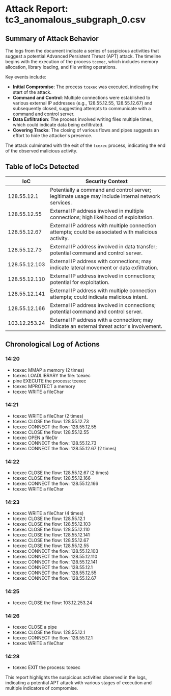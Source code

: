 # Attack Report: tc3_anomalous_subgraph_0.csv

## Summary of Attack Behavior

The logs from the document indicate a series of suspicious activities that suggest a potential Advanced Persistent Threat (APT) attack. The timeline begins with the execution of the process `tcexec`, which includes memory allocation, library loading, and file writing operations. 

Key events include:

- **Initial Compromise**: The process `tcexec` was executed, indicating the start of the attack.
- **Command and Control**: Multiple connections were established to various external IP addresses (e.g., 128.55.12.55, 128.55.12.67) and subsequently closed, suggesting attempts to communicate with a command and control server.
- **Data Exfiltration**: The process involved writing files multiple times, which could indicate data being exfiltrated.
- **Covering Tracks**: The closing of various flows and pipes suggests an effort to hide the attacker's presence.

The attack culminated with the exit of the `tcexec` process, indicating the end of the observed malicious activity.

## Table of IoCs Detected

| IoC                | Security Context                                                                                     |
|--------------------|-----------------------------------------------------------------------------------------------------|
| 128.55.12.1        | Potentially a command and control server; legitimate usage may include internal network services.   |
| 128.55.12.55       | External IP address involved in multiple connections; high likelihood of exploitation.              |
| 128.55.12.67       | External IP address with multiple connection attempts; could be associated with malicious activity. |
| 128.55.12.73       | External IP address involved in data transfer; potential command and control server.                |
| 128.55.12.103      | External IP address with connections; may indicate lateral movement or data exfiltration.          |
| 128.55.12.110      | External IP address involved in connections; potential for exploitation.                           |
| 128.55.12.141      | External IP address with multiple connection attempts; could indicate malicious intent.             |
| 128.55.12.166      | External IP address involved in connections; potential command and control server.                  |
| 103.12.253.24      | External IP address with a connection; may indicate an external threat actor's involvement.        |

## Chronological Log of Actions

### 14:20
- tcexec MMAP a memory (2 times)
- tcexec LOADLIBRARY the file: tcexec
- pine EXECUTE the process: tcexec
- tcexec MPROTECT a memory
- tcexec WRITE a fileChar

### 14:21
- tcexec WRITE a fileChar (2 times)
- tcexec CLOSE the flow: 128.55.12.73
- tcexec CONNECT the flow: 128.55.12.55
- tcexec CLOSE the flow: 128.55.12.55
- tcexec OPEN a fileDir
- tcexec CONNECT the flow: 128.55.12.73
- tcexec CONNECT the flow: 128.55.12.67 (2 times)

### 14:22
- tcexec CLOSE the flow: 128.55.12.67 (2 times)
- tcexec CLOSE the flow: 128.55.12.166
- tcexec CONNECT the flow: 128.55.12.166
- tcexec WRITE a fileChar

### 14:23
- tcexec WRITE a fileChar (4 times)
- tcexec CLOSE the flow: 128.55.12.1
- tcexec CLOSE the flow: 128.55.12.103
- tcexec CLOSE the flow: 128.55.12.110
- tcexec CLOSE the flow: 128.55.12.141
- tcexec CLOSE the flow: 128.55.12.67
- tcexec CLOSE the flow: 128.55.12.55
- tcexec CONNECT the flow: 128.55.12.103
- tcexec CONNECT the flow: 128.55.12.110
- tcexec CONNECT the flow: 128.55.12.141
- tcexec CONNECT the flow: 128.55.12.1
- tcexec CONNECT the flow: 128.55.12.55
- tcexec CONNECT the flow: 128.55.12.67

### 14:25
- tcexec CLOSE the flow: 103.12.253.24

### 14:26
- tcexec CLOSE a pipe
- tcexec CLOSE the flow: 128.55.12.1
- tcexec CONNECT the flow: 128.55.12.1
- tcexec WRITE a fileChar

### 14:28
- tcexec EXIT the process: tcexec

This report highlights the suspicious activities observed in the logs, indicating a potential APT attack with various stages of execution and multiple indicators of compromise.